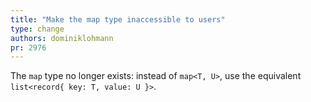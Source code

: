 ```yaml
---
title: "Make the map type inaccessible to users"
type: change
authors: dominiklohmann
pr: 2976
---
```


The `map` type no longer exists: instead of `map<T, U>`, use the equivalent
`list<record{ key: T, value: U }>`.
